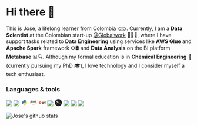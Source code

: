 # Hi there 👋

This is Jose, a lifelong learner from Colombia 🇨🇴. Currently, I am a **Data Scientist** at the Colombian start-up [@Globalwork](https://globalwork.co/) 🧑🏻‍💻, where I have support tasks related to **Data Engineering** using services like **AWS Glue** and **Apache Spark** framework ⚙️🛢️ and **Data Analysis** on the BI platform **Metabase** 📊🔍. Although my formal education is in **Chemical Engineering** 🧪(currently pursuing my PhD 🎓), I love technology and I consider myself a tech enthusiast.

### Languages & tools

<code><img height="20" src="https://upload.wikimedia.org/wikipedia/commons/thumb/2/2d/Tensorflow_logo.svg/115px-Tensorflow_logo.svg.png"></code>
<code><img height="20" src="https://upload.wikimedia.org/wikipedia/commons/thumb/0/05/Scikit_learn_logo_small.svg/260px-Scikit_learn_logo_small.svg.png"></code>
<code><img height="20" src="https://raw.githubusercontent.com/github/explore/80688e429a7d4ef2fca1e82350fe8e3517d3494d/topics/python/python.png"></code>
<code><img height="20" src="https://raw.githubusercontent.com/github/explore/80688e429a7d4ef2fca1e82350fe8e3517d3494d/topics/aws/aws.png"></code>
<code><img height="20" src="https://raw.githubusercontent.com/github/explore/80688e429a7d4ef2fca1e82350fe8e3517d3494d/topics/git/git.png"></code>
<code><img height="20" src="https://cdn-icons-png.flaticon.com/512/5969/5969059.png"></code>
<code><img height="20" src="https://raw.githubusercontent.com/github/explore/80688e429a7d4ef2fca1e82350fe8e3517d3494d/topics/terminal/terminal.png"></code>
<code><img height="20" src="https://cdn.iconscout.com/icon/free/png-256/mongodb-5-1175140.png"></code>
<code><img height="20" src="https://avatars0.githubusercontent.com/u/177543?s=200&v=4"></code>
<code><img height="20" src="https://upload.wikimedia.org/wikipedia/commons/thumb/f/f3/Apache_Spark_logo.svg/512px-Apache_Spark_logo.svg.png?20210416091439"></code>

![Jose's github stats](https://github-readme-stats.vercel.app/api?username=jodhernandezbe&show_icons=true&hide_border=true)
